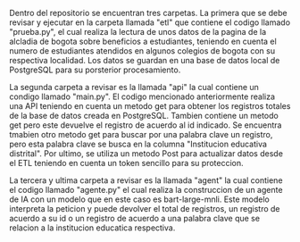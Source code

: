 Dentro del repositorio se encuentran tres carpetas. La primera que se debe revisar y ejecutar en la carpeta llamada "etl" que contiene el codigo llamado "prueba.py", el cual realiza la lectura de unos datos de la pagina de la alcladia de bogota sobre beneficios a estudiantes, teniendo en cuenta el numero de estudiantes atendidos en algunos colegios de bogota con su respectiva localidad. Los datos se guardan en una base de datos local de PostgreSQL para su porsterior procesamiento.

La segunda carpeta a revisar es la llamada "api" la cual contiene un condigo llamado "main.py". El codigo mencionado anteriormente realiza una API teniendo en cuenta un metodo get para obtener los registros totales de la base de datos creada en PostgreSQL. Tambien contiene un metodo get pero este devuelve el registro de acuerdo al id indicado. Se encuentra tmabien otro metodo get para buscar por una palabra clave un registro, pero esta palabra clave se busca en la columna "Institucion educativa distrital". Por ultimo, se utiliza un metodo Post para actualizar datos desde el ETL teniendo en cuenta un token sencillo para su proteccion.

La tercera y ultima carpeta a revisar es la llamada "agent" la cual contiene el codigo llamado "agente.py" el cual realiza la construccion de un agente de IA con un modelo que en este caso es bart-large-mnli. Este modelo interpreta la peticion y puede devolver el total de registros, un registro de acuerdo a su id o un registro de acuerdo a una palabra clave que se relacion a la institucion educatica respectiva.

